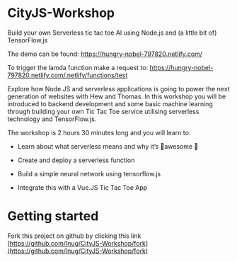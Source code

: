 # CityJS-Workshop
Build your own Serverless tic tac toe AI using Node.js and (a little bit of) TensorFlow.js

The demo can be found: https://hungry-nobel-797820.netlify.com/

To trigger the lamda function make a request to: https://hungry-nobel-797820.netlify.com/.netlify/functions/test

Explore how Node.JS and serverless applications is going to power the next generation of websites with Hew and Thomas. In this workshop you will be introduced to backend development and some basic machine learning through building your own Tic Tac Toe service utilising serverless technology and TensorFlow.js.
 

The workshop is 2 hours 30 minutes long and you will learn to:

* Learn about what serverless means and why it’s 🎉awesome 🎉

* Create and deploy a serverless function

* Build a simple neural network using tensorflow.js

* Integrate this with a Vue.JS Tic Tac Toe App


# Getting started

Fork this project on github by clicking this link [https://github.com/lnug/CityJS-Workshop/fork](https://github.com/lnug/CityJS-Workshop/fork)
